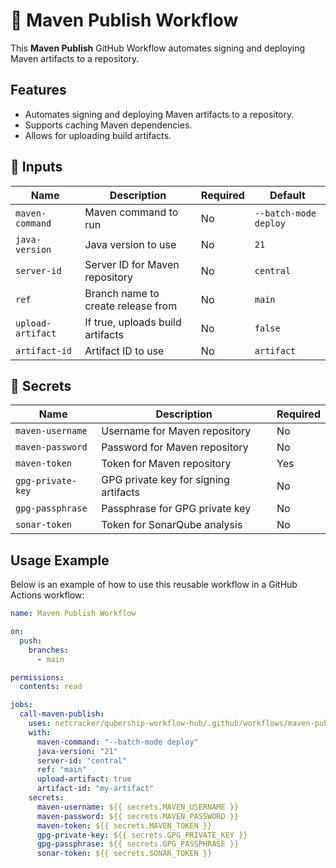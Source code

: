 # 🚀 Maven Publish Workflow

This **Maven Publish** GitHub Workflow automates signing and deploying Maven artifacts to a repository.

## Features

- Automates signing and deploying Maven artifacts to a repository.
- Supports caching Maven dependencies.
- Allows for uploading build artifacts.

## 📌 Inputs

| Name            | Description                              | Required | Default                  |
| --------------- | ---------------------------------------- | -------- | ------------------------ |
| `maven-command` | Maven command to run                     | No       | `--batch-mode deploy`    |
| `java-version`  | Java version to use                      | No       | `21`                     |
| `server-id`     | Server ID for Maven repository           | No       | `central`                |
| `ref`           | Branch name to create release from       | No       | `main`                   |
| `upload-artifact` | If true, uploads build artifacts        | No       | `false`                  |
| `artifact-id`   | Artifact ID to use                       | No       | `artifact`               |

## 📌 Secrets

| Name             | Description                              | Required |
| ---------------- | ---------------------------------------- | -------- |
| `maven-username` | Username for Maven repository            | No       |
| `maven-password` | Password for Maven repository            | No       |
| `maven-token`    | Token for Maven repository               | Yes      |
| `gpg-private-key`| GPG private key for signing artifacts    | No       |
| `gpg-passphrase` | Passphrase for GPG private key           | No       |
| `sonar-token`    | Token for SonarQube analysis             | No       |

## Usage Example

Below is an example of how to use this reusable workflow in a GitHub Actions workflow:

```yaml
name: Maven Publish Workflow

on:
  push:
    branches:
      - main

permissions:
  contents: read  

jobs:
  call-maven-publish:
    uses: netcracker/qubership-workflow-hub/.github/workflows/maven-publish.yml@v1.0.2
    with:
      maven-command: "--batch-mode deploy"
      java-version: "21"
      server-id: "central"
      ref: "main"
      upload-artifact: true
      artifact-id: "my-artifact"
    secrets:
      maven-username: ${{ secrets.MAVEN_USERNAME }}
      maven-password: ${{ secrets.MAVEN_PASSWORD }}
      maven-token: ${{ secrets.MAVEN_TOKEN }}
      gpg-private-key: ${{ secrets.GPG_PRIVATE_KEY }}
      gpg-passphrase: ${{ secrets.GPG_PASSPHRASE }}
      sonar-token: ${{ secrets.SONAR_TOKEN }}